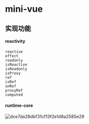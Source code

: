 # mini-vue

## 实现功能

#### reactivity

    reactive
    effect
    readonly
    isReactive
    isReadonly
    isProxy
    ref
    isRef
    unRef
    proxyRef
    computed

#### runtime-core


 ![dce7da28dbf31cf13f2e1d8a2585e29](https://user-images.githubusercontent.com/29727848/159952869-17f82eec-2a21-4dfd-95fa-bb589549c9a0.jpg)
